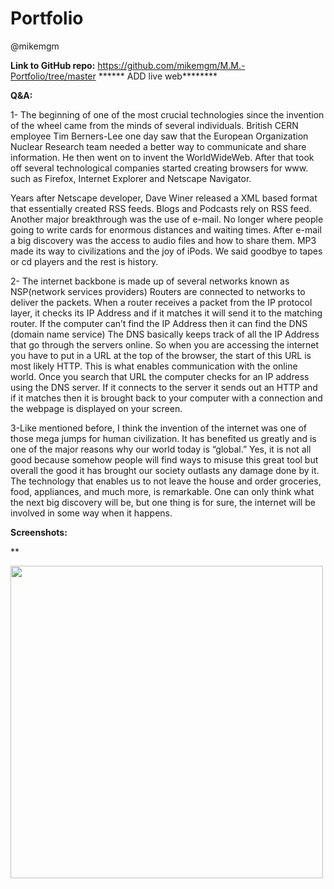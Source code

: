 # Portfolio
@mikemgm

**Link to GitHub repo:** https://github.com/mikemgm/M.M.-Portfolio/tree/master ****** ADD live web********

**Q&A:** 

1- The beginning of one of the most crucial technologies since the invention of the wheel came from the minds of several individuals. British CERN employee Tim Berners-Lee one day saw that the European Organization Nuclear Research team needed a better way to communicate and share information. He then went on to invent the WorldWideWeb. After that took off several technological companies started creating browsers for www. such as Firefox, Internet Explorer and Netscape Navigator. 

Years after Netscape developer, Dave Winer released a XML based format that essentially created RSS feeds. Blogs and Podcasts rely on RSS feed. 
Another major breakthrough was the use of e-mail. No longer where people going to write cards for enormous distances and waiting times. 
After e-mail a big discovery was the access to audio files and how to share them. MP3 made its way to civilizations and the joy of iPods. We said goodbye to tapes or cd players and the rest is history. 


2- The internet backbone is made up of several networks known as NSP(network services providers) Routers are connected to networks to deliver the packets. When a router receives a packet from the IP protocol layer, it checks its IP Address and if it matches it will send it to the matching router. If the computer can’t find the IP Address then it can find the DNS (domain name service) The DNS basically keeps track of all the IP Address that go through the servers online. 
So when you are accessing the internet you have to put in a URL at the top of the browser, the start of this URL is most likely HTTP. This is what enables communication with the online world. Once you search that URL the computer checks for an IP address using the DNS server. If it connects to the server it sends out an HTTP and if it matches then it is brought back to your computer with a connection and the webpage is displayed on your screen. 

3-Like mentioned before, I think the invention of the internet was one of those mega jumps for human civilization. It has benefited us greatly and is one of the major reasons why our world today is “global.” Yes, it is not all good because somehow people will find ways to misuse this great tool but overall the good it has brought our society outlasts any damage done by it. The technology that enables us to not leave the house and order groceries, food, appliances, and much more, is remarkable. One can only think what the next big discovery will be, but one thing is for sure, the internet will be involved in some way when it happens.









**Screenshots:** 

**

<img src="docs/wire-frame.png.jpg" width="500" height="500"> 


